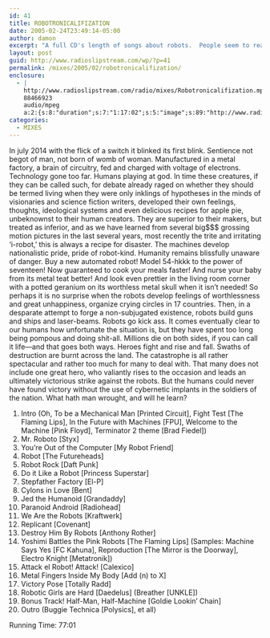 ```yaml
---
id: 41
title: ROBOTRONICALIFIZATION
date: 2005-02-24T23:49:14-05:00
author: damon
excerpt: "A full CD's length of songs about robots.  People seem to really like this one."
layout: post
guid: http://www.radioslipstream.com/wp/?p=41
permalink: /mixes/2005/02/robotronicalifization/
enclosure:
  - |
    http://www.radioslipstream.com/radio/mixes/Robotronicalifization.mp3
    88466923
    audio/mpeg
    a:2:{s:8:"duration";s:7:"1:17:02";s:5:"image";s:89:"http://www.radioslipstream.com/wp/wp-content/plugins/podpress//images/vpreview_center.png";}
categories:
  - MIXES
---
```

In july 2014 with the flick of a switch it blinked its first blink. Sentience not begot of man, not born of womb of woman. Manufactured in a metal factory, a brain of circuitry, fed and charged with voltage of electrons. Technology gone too far. Humans playing at god. In time these creatures, if they can be called such, for debate already raged on whether they should be termed living when they were only inklings of hypotheses in the minds of visionaries and science fiction writers, developed their own feelings, thoughts, ideological systems and even delicious recipes for apple pie, unbeknownst to their human creators. They are superior to their makers, but treated as inferior, and as we have learned from several big$$$ grossing motion pictures in the last several years, most recently the trite and irritating ‘i-robot,’ this is always a recipe for disaster. The machines develop nationalistic pride, pride of robot-kind. Humanity remains blissfully unaware of danger. Buy a new automated robot! Model 54-hkkk to the power of seventeen! Now guaranteed to cook your meals faster! And nurse your baby from its metal teat better! And look even prettier in the living room corner with a potted geranium on its worthless metal skull when it isn’t needed! So perhaps it is no surprise when the robots develop feelings of worthlessness and great unhappiness, organize crying circles in 17 countries. Then, in a desparate attempt to forge a non-subjugated existence, robots build guns and ships and laser-beams. Robots go kick ass. It comes eventually clear to our humans how unfortunate the situation is, but they have spent too long being pompous and doing shit-all. Millions die on both sides, if you can call it life—and that goes both ways. Heroes fight and rise and fall. Swaths of destruction are burnt across the land. The catastrophe is all rather spectacular and rather too much for many to deal with. That many does not include one great hero, who valiantly rises to the occasion and leads an ultimately victorious strike against the robots. But the humans could never have found victory without the use of cybernetic implants in the soldiers of the nation. What hath man wrought, and will he learn?

1) Intro (Oh, To be a Mechanical Man [Printed Circuit], Fight Test [The Flaming Lips], In the Future with Machines [FPU], Welcome to the Machine [Pink Floyd], Terminator 2 theme [Brad Fiedel])  
2) Mr. Roboto [Styx]  
3) You’re Out of the Computer [My Robot Friend]  
4) Robot [The Futureheads]  
5) Robot Rock [Daft Punk]  
6) Do it Like a Robot [Princess Superstar]  
7) Stepfather Factory [El-P]  
8) Cylons in Love [Bent]  
9) Jed the Humanoid [Grandaddy]  
10) Paranoid Android [Radiohead]  
11) We Are the Robots [Kraftwerk]  
12) Replicant [Covenant]  
13) Destroy Him By Robots [Anthony Rother]  
14) Yoshimi Battles the Pink Robots \[The Flaming Lips\] (Samples: Machine Says Yes [FC Kahuna], Reproduction [The Mirror is the Doorway], Electro Knight [Metatronik])  
15) Attack el Robot! Attack! [Calexico]  
16) Metal Fingers Inside My Body [Add (n) to X]  
17) Victory Pose [Totally Radd]  
18) Robotic Girls are Hard \[Daedelus\] (Breather [UNKLE])  
19) Bonus Track! Half-Man, Half-Machine [Goldie Lookin’ Chain]  
20) Outro (Buggie Technica [Polysics], et all)

Running Time: 77:01